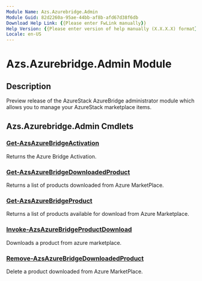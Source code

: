 ```yaml
---
Module Name: Azs.Azurebridge.Admin
Module Guid: 82d2260a-95ae-44bb-af8b-afd67d38f6db
Download Help Link: {{Please enter FwLink manually}}
Help Version: {{Please enter version of help manually (X.X.X.X) format}}
Locale: en-US
---
```


# Azs.Azurebridge.Admin Module
## Description
Preview release of the AzureStack AzureBridge administrator module which allows you to manage your AzureStack marketplace items. 

## Azs.Azurebridge.Admin Cmdlets
### [Get-AzsAzureBridgeActivation](Get-AzsAzureBridgeActivation.md)
Returns the Azure Bridge Activation.

### [Get-AzsAzureBridgeDownloadedProduct](Get-AzsAzureBridgeDownloadedProduct.md)
Returns a list of products downloaded from Azure MarketPlace.

### [Get-AzsAzureBridgeProduct](Get-AzsAzureBridgeProduct.md)
Returns a list of products available for download from Azure Marketplace.

### [Invoke-AzsAzureBridgeProductDownload](Invoke-AzsAzureBridgeProductDownload.md)
Downloads a product from azure marketplace.

### [Remove-AzsAzureBridgeDownloadedProduct](Remove-AzsAzureBridgeDownloadedProduct.md)
Delete a product downloaded from Azure MarketPlace.

